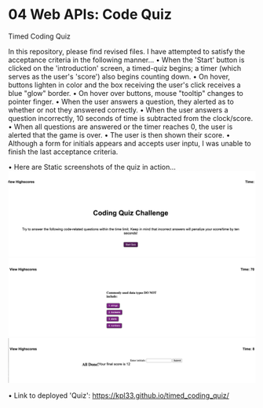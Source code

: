 # 04 Web APIs: Code Quiz
Timed Coding Quiz

In this repository, please find revised files. I have attempted to satisfy the acceptance criteria in the following manner...
• When the 'Start' button is clicked on the 'introduction' screen, a timed-quiz begins; a timer (which serves as the user's 'score')
also begins counting down.
• On hover, buttons lighten in color and the box receiving the user's click receives a blue "glow" border.
• On hover over buttons, mouse "tooltip" changes to pointer finger.
• When the user answers a question, they alerted as to whether or not they answered correctly.
• When the user answers a question incorrectly, 10 seconds of time is subtracted from the clock/score. 
• When all questions are answered or the timer reaches 0, the user is alerted that the game is over.
• The user is then shown their score.
• Although a form for initials appears and accepts user inptu, I was unable to finish the last acceptance criteria.

• Here are Static screenshots of the quiz in action...
![Alt text](assets/Quiz_image1.png)
![Alt text](assets/Quiz_image2.png)
![Alt text](assets/Quiz_image3.png)

• Link to deployed 'Quiz': https://kpl33.github.io/timed_coding_quiz/